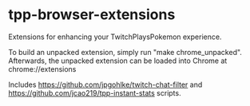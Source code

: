 tpp-browser-extensions
======================

Extensions for enhancing your TwitchPlaysPokemon experience.

To build an unpacked extension, simply run "make chrome_unpacked".
Afterwards, the unpacked extension can be loaded into Chrome at chrome://extensions

Includes https://github.com/jpgohlke/twitch-chat-filter and https://github.com/jcao219/tpp-instant-stats scripts.
